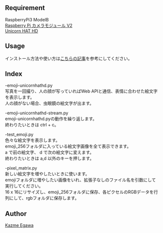 <!-- ## Description -->

## Requirement
RaspberryPi3 ModelB  
[Raspberry Pi カメラモジュール V2](https://www.switch-science.com/catalog/2713/)  
[Unicorn HAT HD](https://www.switch-science.com/catalog/3336/)   

## Usage
インストール方法や使い方は[こちらの記事]()を参考にしてください。  

## Index
-emoji-unicornhathd.py  
写真を一回撮り、人の顔が写っていればWeb APIと通信、表情に合わせた絵文字を表示します。  
人の顔がない場合、虫眼鏡の絵文字が出ます。  

-emoji-unicornhathd-stream.py  
emoji-unicornhathd.pyの動作を繰り返します。  
終わりたいときは ctrl + c。  

-test_emoji.py  
色々な絵文字を表示します。  
emoji_256フォルダに入っている絵文字画像を全て表示できます。  
a で前の絵文字、 d で次の絵文字に変えます。  
終わりたいときは a,d 以外のキーを押します。    

-pixel_matrix.py  
新しい絵文字を増やしたいときに使います。  
emojiフォルダに増やしたい画像をいれ、拡張子なしのファイル名を引数にして実行してください。  
16 x 16にリサイズし、emoji_256フォルダに保存、各ピクセルのRGBデータを行列にして、rgbフォルダに保存します。  

## Author

[Kazme Egawa](http://kazme.info)
